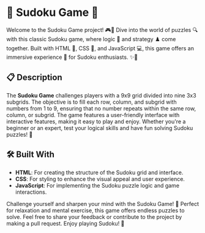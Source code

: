 

# 🎲 Sudoku Game 🎲

Welcome to the Sudoku Game project! 🎮🧩 Dive into the world of puzzles 🔍 with this classic Sudoku game, where logic 🧠 and strategy ♟️ come together. Built with HTML 📄, CSS 🎨, and JavaScript 💻, this game offers an immersive experience 🌟 for Sudoku enthusiasts. ✨🔢

## 📋 Description

The **Sudoku Game** challenges players with a 9x9 grid divided into nine 3x3 subgrids. The objective is to fill each row, column, and subgrid with numbers from 1 to 9, ensuring that no number repeats within the same row, column, or subgrid. The game features a user-friendly interface with interactive features, making it easy to play and enjoy. Whether you're a beginner or an expert, test your logical skills and have fun solving Sudoku puzzles! 🌟

## 🛠️ Built With

- **HTML**: For creating the structure of the Sudoku grid and interface.
- **CSS**: For styling to enhance the visual appeal and user experience.
- **JavaScript**: For implementing the Sudoku puzzle logic and game interactions.




Challenge yourself and sharpen your mind with the Sudoku Game! 🧠 Perfect for relaxation and mental exercise, this game offers endless puzzles to solve. Feel free to share your feedback or contribute to the project by making a pull request. Enjoy playing Sudoku! 🌟

